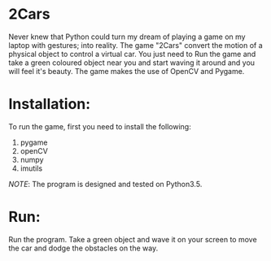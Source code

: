 # 2Cars
Never knew that Python could turn my dream of playing a game on my laptop with gestures; into reality. The game "2Cars" convert the motion of a physical object to control a virtual car. You just need to Run the game and take a green coloured object near you and start waving it around and you will feel it's beauty. The game makes the use of OpenCV and Pygame.

# Installation:
To run the game, first you need to install the following:
1. pygame
2. openCV
3. numpy
4. imutils

*NOTE*: The program is designed and tested on Python3.5.

# Run:
Run the program.
Take a green object and wave it on your screen to move the car and dodge the obstacles on the way.
